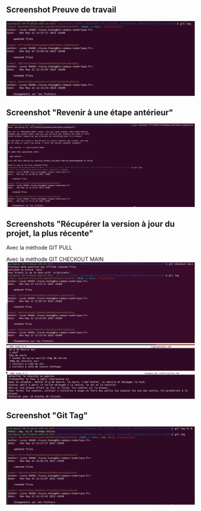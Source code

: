 ## Screenshot Preuve de travail
![](./screenshot-gitlog.png)

## Screenshot "Revenir à une étape antérieur"
![](./screenshot-gitlog2.png)

## Screenshots "Récupérer la version à jour du projet, la plus récente"
Avec la méthode GIT PULL

Avec la méthode GIT CHECKOUT MAIN
![](./screenshot-git-checkout-main.png)
![](./screenshot-ingredients.png)
![](./screenshot-realisation.png)

## Screenshot "Git Tag"
![](./screenshot-git-tag.png)

